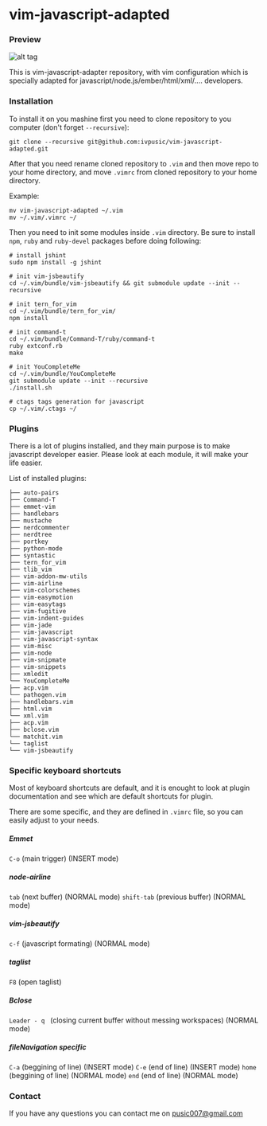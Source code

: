 vim-javascript-adapted
=========

### Preview
![alt tag](http://s4.postimg.org/gbee2osz1/Screenshot_from_2014_03_15_11_17_20.png)

This is vim-javascript-adapter repository, with vim configuration which is specially adapted for javascript/node.js/ember/html/xml/.... developers.

### Installation

To install it on you mashine first you need to clone repository to you computer (don't forget ``--recursive``):
```
git clone --recursive git@github.com:ivpusic/vim-javascript-adapted.git
```

After that you need rename cloned repository to ``.vim`` and then move repo to your home directory, and move ``.vimrc`` from cloned repository to your home directory.

Example:
```
mv vim-javascript-adapted ~/.vim
mv ~/.vim/.vimrc ~/
```

Then you need to init some modules inside ``.vim`` directory. Be sure to install ``npm``, ``ruby`` and ``ruby-devel`` packages before doing following:

```
# install jshint
sudo npm install -g jshint

# init vim-jsbeautify
cd ~/.vim/bundle/vim-jsbeautify && git submodule update --init --recursive

# init tern_for_vim
cd ~/.vim/bundle/tern_for_vim/
npm install

# init command-t
cd ~/.vim/bundle/Command-T/ruby/command-t
ruby extconf.rb
make

# init YouCompleteMe
cd ~/.vim/bundle/YouCompleteMe
git submodule update --init --recursive
./install.sh

# ctags tags generation for javascript 
cp ~/.vim/.ctags ~/
```


### Plugins

There is a lot of plugins installed, and they main purpose is to make javascript developer easier.
Please look at each module, it will make your life easier.

List of installed plugins:
```
├── auto-pairs
├── Command-T
├── emmet-vim
├── handlebars
├── mustache
├── nerdcommenter
├── nerdtree
├── portkey
├── python-mode
├── syntastic
├── tern_for_vim
├── tlib_vim
├── vim-addon-mw-utils
├── vim-airline
├── vim-colorschemes
├── vim-easymotion
├── vim-easytags
├── vim-fugitive
├── vim-indent-guides
├── vim-jade
├── vim-javascript
├── vim-javascript-syntax
├── vim-misc
├── vim-node
├── vim-snipmate
├── vim-snippets
├── xmledit
└── YouCompleteMe
├── acp.vim
└── pathogen.vim
├── handlebars.vim
├── html.vim
└── xml.vim
├── acp.vim
├── bclose.vim
└── matchit.vim
└── taglist
└── vim-jsbeautify

```

### Specific keyboard shortcuts

Most of keyboard shortcuts are default, and it is enought to look at plugin documentation and see which are default shortcuts for plugin.

There are some specific, and they are defined in ``.vimrc`` file, so you can easily adjust to your needs.

##### Emmet
``C-o`` (main trigger) (INSERT mode)

##### node-airline
``tab`` (next buffer) (NORMAL mode)
``shift-tab`` (previous buffer) (NORMAL mode)

##### vim-jsbeautify
``c-f`` (javascript formating) (NORMAL mode)

##### taglist
``F8`` (open taglist)

##### Bclose
``Leader - q `` (closing current buffer without messing workspaces) (NORMAL mode)

##### fileNavigation specific
``C-a`` (beggining of line) (INSERT mode)
``C-e`` (end of line) (INSERT mode)
``home`` (beggining of line) (NORMAL mode)
``end`` (end of line) (NORMAL mode)

### Contact

If you have any questions you can contact me on pusic007@gmail.com
